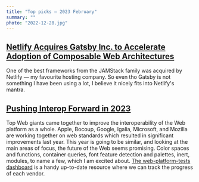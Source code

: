```yaml
---
title: "Top picks — 2023 February"
summary: ""
photo: "2022-12-28.jpg"
---
```


## [Netlify Acquires Gatsby Inc. to Accelerate Adoption of Composable Web Architectures](https://www.netlify.com/press/netlify-acquires-gatsby-inc-to-accelerate-adoption-of-composable-web-architectures/)

One of the best frameworks from the JAMStack family was acquired by Netlify — my favourite hosting company. So even tho Gatsby is not something I have been using a lot, I believe it nicely fits into Netlify's mantra. 

## [Pushing Interop Forward in 2023](https://webkit.org/blog/13706/interop-2023/)

Top Web giants came together to improve the interoperability of the Web platform as a whole. Apple, Bocoup, Google, Igalia, Microsoft, and Mozilla are working together on web standards which resulted in significant improvements last year. This year is going to be similar, and looking at the main areas of focus, the future of the Web seems promising. Color spaces and functions, container queries, font feature detection and palettes, inert, modules, to name a few, which I am excited about. [The web-platform-tests dashboard](https://wpt.fyi/interop-2023) is a handy up-to-date resource where we can track the progress of each vendor.
